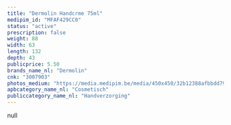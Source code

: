 ```yaml
---
title: "Dermolin Handcrme 75ml"
medipim_id: "MFAF429CC0"
status: "active"
prescription: false
weight: 88
width: 63
length: 132
depth: 43
publicprice: 5.50
brands_name_nl: "Dermolin"
cnk: "3007903"
photos_medium: "https://media.medipim.be/media/450x450/32b12388afbbdd79fd550cff1757887044938ad1.jpg"
apbcategory_name_nl: "Cosmetisch"
publiccategory_name_nl: "Handverzorging"
---
```

null
